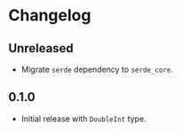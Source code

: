 # Changelog

## Unreleased

- Migrate `serde` dependency to `serde_core`.

## 0.1.0

- Initial release with `DoubleInt` type.
